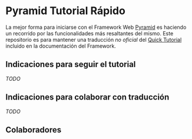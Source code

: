 # Pyramid Tutorial Rápido

La mejor forma para iniciarse con el Framework Web [Pyramid](http://docs.pylonsproject.org/en/latest/docs/pyramid.html) 
es haciendo un recorrido por las funcionalidades más resaltantes
del mismo. Este repositorio es para mantener una traducción 
*no oficial* del [Quick Tutorial](http://docs.pylonsproject.org/projects/pyramid/en/latest/quick_tutorial/index.html) incluido en la documentación
del Framework.

## Indicaciones para seguir el tutorial

*TODO*

## Indicaciones para colaborar con traducción

*TODO*

## Colaboradores

